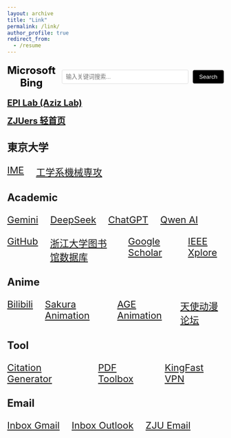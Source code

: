```yaml
---
layout: archive
title: "Link"
permalink: /link/
author_profile: true
redirect_from:
  - /resume
---
```


<!-- 固定Bing搜索栏 -->
<div align="center" style="margin: 20px 0;">
  <form action="https://www.bing.com/search" method="get" target="_blank" style="display: flex; align-items: center;">
    <span style="font-size: 24px; font-weight: bold; color: #000000; margin-right: 15px;">Microsoft Bing</span>
    <input type="text" name="q" placeholder="输入关键词搜索..." style="width: 500px; padding: 8px; border: 1px solid #ddd; border-radius: 4px;">
    <input type="submit" value="Search" style="padding: 8px 15px; margin-left: 10px; background-color: #000000; color: white; border: none; border-radius: 4px; cursor: pointer;">
  </form>
</div>

**<a href="https://epi.iis.u-tokyo.ac.jp/" target="_blank" rel="noopener noreferrer" style="font-size:20px;">EPI Lab (Aziz Lab)</a>**

**<a href="https://www.zjuers.com/" target="_blank" rel="noopener noreferrer" style="font-size:20px;">ZJUers 轻首页</a>**

## <span style="font-size:24px;">東京大学</span>
<div style="display:flex; gap:28px; font-size:24px; margin:24px 0;">
  <a href="https://www.ime.t.u-tokyo.ac.jp/" target="_blank" rel="noopener noreferrer" style="font-size:22px;">IME</a>
  <a href="https://www2.mech.t.u-tokyo.ac.jp/?lang=ja" target="_blank" rel="noopener noreferrer" style="font-size:22px;">工学系機械専攻</a>
</div>

## <span style="font-size:24px;">Academic</span>
<div style="display:flex; gap:28px; font-size:24px; margin:24px 0;">
  <a href="https://gemini.google.com/u/1/app" target="_blank" rel="noopener noreferrer" style="font-size:22px;">Gemini</a>
  <a href="https://chat.deepseek.com/" target="_blank" rel="noopener noreferrer" style="font-size:22px;">DeepSeek</a>
  <a href="https://chatgpt.com/" target="_blank" rel="noopener noreferrer" style="font-size:22px;">ChatGPT</a>
  <a href="https://chat.qwen.ai/" target="_blank" rel="noopener noreferrer" style="font-size:22px;">Qwen AI</a>
</div>

<div style="display:flex; gap:28px; font-size:24px; margin:24px 0;">
  <a href="https://github.com/" target="_blank" rel="noopener noreferrer" style="font-size:22px;">GitHub</a>
  <a href="https://libdb.zju.edu.cn/s/lib/libtb/" target="_blank" rel="noopener noreferrer" style="font-size:22px;">浙江大学图书馆数据库</a>
  <a href="https://scholar.google.com/" target="_blank" rel="noopener noreferrer" style="font-size:22px;">Google Scholar</a>
  <a href="https://ieeexplore.ieee.org/Xplore/home.jsp" target="_blank" rel="noopener noreferrer" style="font-size:22px;">IEEE Xplore</a>
</div>

## <span style="font-size:24px;">Anime</span>
<div style="display:flex; gap:28px; font-size:24px; margin:24px 0;">
  <a href="https://www.bilibili.com/" target="_blank" rel="noopener noreferrer" style="font-size:22px;">Bilibili</a>
  <a href="https://skr.cc/" target="_blank" rel="noopener noreferrer" style="font-size:22px;">Sakura Animation</a>
  <a href="https://www.age.tv/" target="_blank" rel="noopener noreferrer" style="font-size:22px;">AGE Animation</a>
  <a href="https://www.tsdm39.com/forum.php" target="_blank" rel="noopener noreferrer" style="font-size:22px;">天使动漫论坛</a>
</div>

## <span style="font-size:24px;">Tool</span>
<div style="display:flex; gap:28px; font-size:24px; margin:24px 0;">
  <a href="https://www.scribbr.com/citation/generator/#user" target="_blank" rel="noopener noreferrer" style="font-size:22px;">Citation Generator</a>
  <a href="https://www.ilovepdf.com/zh-cn" target="_blank" rel="noopener noreferrer" style="font-size:22px;">PDF Toolbox</a>
  <a href="https://kingfast.info/" target="_blank" rel="noopener noreferrer" style="font-size:22px;">KingFast VPN</a>
</div>

## <span style="font-size:24px;">Email</span>
<div style="display:flex; gap:28px; font-size:24px; margin:24px 0;">
  <a href="https://mail.google.com/" target="_blank" rel="noopener noreferrer" style="font-size:22px;">Inbox Gmail</a>
  <a href="https://outlook.live.com/mail/0/" target="_blank" rel="noopener noreferrer" style="font-size:22px;">Inbox Outlook</a>
  <a href="https://mail.zju.edu.cn/" target="_blank" rel="noopener noreferrer" style="font-size:22px;">ZJU Email</a>
</div>

